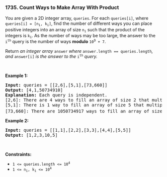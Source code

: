 <h3 align="left"> 1735. Count Ways to Make Array With Product</h3>
<div><p>You are given a 2D integer array, <code>queries</code>. For each <code>queries[i]</code>, where <code>queries[i] = [n<sub>i</sub>, k<sub>i</sub>]</code>, find the number of different ways you can place positive integers into an array of size <code>n<sub>i</sub></code> such that the product of the integers is <code>k<sub>i</sub></code>. As the number of ways may be too large, the answer to the <code>i<sup>th</sup></code> query is the number of ways <strong>modulo</strong> <code>10<sup>9</sup> + 7</code>.</p>

<p>Return <em>an integer array </em><code>answer</code><em> where </em><code>answer.length == queries.length</code><em>, and </em><code>answer[i]</code><em> is the answer to the </em><code>i<sup>th</sup></code><em> query.</em></p>

<p>&nbsp;</p>
<p><strong>Example 1:</strong></p>

<pre><strong>Input:</strong> queries = [[2,6],[5,1],[73,660]]
<strong>Output:</strong> [4,1,50734910]
<strong>Explanation:</strong>&nbsp;Each query is independent.
[2,6]: There are 4 ways to fill an array of size 2 that multiply to 6: [1,6], [2,3], [3,2], [6,1].
[5,1]: There is 1 way to fill an array of size 5 that multiply to 1: [1,1,1,1,1].
[73,660]: There are 1050734917 ways to fill an array of size 73 that multiply to 660. 1050734917 modulo 10<sup>9</sup> + 7 = 50734910.
</pre>

<p><strong>Example 2:</strong></p>

<pre><strong>Input:</strong> queries = [[1,1],[2,2],[3,3],[4,4],[5,5]]
<strong>Output:</strong> [1,2,3,10,5]
</pre>

<p>&nbsp;</p>
<p><strong>Constraints:</strong></p>

<ul>
	<li><code>1 &lt;= queries.length &lt;= 10<sup>4</sup> </code></li>
	<li><code>1 &lt;= n<sub>i</sub>, k<sub>i</sub> &lt;= 10<sup>4</sup></code></li>
</ul>
</div>